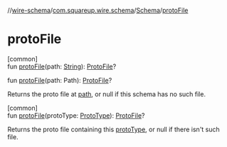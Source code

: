 //[wire-schema](../../../index.md)/[com.squareup.wire.schema](../index.md)/[Schema](index.md)/[protoFile](proto-file.md)

# protoFile

[common]\
fun [protoFile](proto-file.md)(path: [String](https://kotlinlang.org/api/latest/jvm/stdlib/kotlin/-string/index.html)): [ProtoFile](../-proto-file/index.md)?

fun [protoFile](proto-file.md)(path: Path): [ProtoFile](../-proto-file/index.md)?

Returns the proto file at [path](proto-file.md), or null if this schema has no such file.

[common]\
fun [protoFile](proto-file.md)(protoType: [ProtoType](../-proto-type/index.md)): [ProtoFile](../-proto-file/index.md)?

Returns the proto file containing this [protoType](proto-file.md), or null if there isn't such file.
